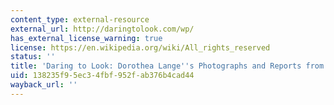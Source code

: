 ```yaml
---
content_type: external-resource
external_url: http://daringtolook.com/wp/
has_external_license_warning: true
license: https://en.wikipedia.org/wiki/All_rights_reserved
status: ''
title: 'Daring to Look: Dorothea Lange''s Photographs and Reports from the Field'
uid: 138235f9-5ec3-4fbf-952f-ab376b4cad44
wayback_url: ''
---
```

